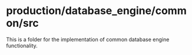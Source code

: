 # production/database_engine/common/src
This is a folder for the implementation of common database engine functionality.
